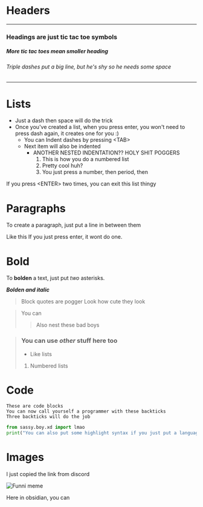 # Headers
---

### Headings are just tic tac toe symbols
##### More tic tac toes mean smoller heading
###### Triple dashes put a big line, but he's shy so he needs some space
---

# Lists
- Just a dash then space will do the trick
- Once you've created a list, when you press enter, you won't need to press dash again, it creates  one for you :)
	- You can Indent dashes by pressing \<TAB\> 
	- Next item will also be indented
		- ANOTHER NESTED INDENTATION?? HOLY SHIT POGGERS
			1. This is how you do a numbered list
			2. Pretty cool huh?
			3. You just press a number, then period, then 

If you press \<ENTER> two times, you can exit this list thingy

# Paragraphs
To create a paragraph, just put a line in between them

Like this
If you just press enter, it wont do one.

# Bold
To **bolden** a text, just put *two* asterisks.

***Bolden and italic***

>Block quotes are pogger
>Look how cute they look

>You can
>>Also nest these bad boys

> ### You can use *other* stuff **here too**
> - Like lists
> 1. Numbered lists

# Code
```
These are code blocks
You can now call yourself a programmer with these backticks
Three backticks will do the job
```

```python
from sassy.boy.xd import lmao
print("You can also put some highlight syntax if you just put a language after the first three backticks")
```

# Images
I just copied the link from discord

![Funni meme](https://media.discordapp.net/attachments/722432855057104908/902757468453613588/248357784_10158005046377471_1152687587498347223_n.png)

Here in obsidian, you can 
